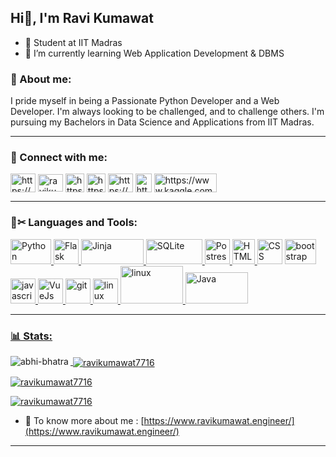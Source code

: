 ## Hi👋, I'm Ravi Kumawat
- 🌱 Student at IIT Madras
- 🌱 I’m currently learning Web Application Development & DBMS
  <br />
</p>

<h3>💬 About me: </h3>
<p>
  I pride myself in being a Passionate Python Developer and a Web Developer. I'm always looking to be challenged, and to challenge others. I'm pursuing my Bachelors in Data Science and Applications from IIT Madras.
</p>
<hr />

<h3 align="left">🤝 Connect with me:</h3>
<p align="left">
<a href="https://dev.to/ravikumawat7716" target="blank"><img align="center" src="https://cdn.jsdelivr.net/npm/simple-icons@3.0.1/icons/dev-dot-to.svg" alt="https://dev.to/ravikumawat7716" height="30" width="40" /></a>
<a href="https://twitter.com/ravikumawat7716" target="blank"><img align="center" src="https://logos-world.net/wp-content/uploads/2020/04/Twitter-Logo.png" alt="ravikumawat7716" height="28" width="40" /></a>
<a href="https://linkedin.com/in/ravikumawat7716/" target="blank"><img align="center" src="https://cdn-icons-png.flaticon.com/512/174/174857.png" alt="https://www.linkedin.com/in/ravikumawat7716/" height="30" width="30" /></a>
<a href="https://www.instagram.com/ravikumawat7716/" target="blank"><img align="center" src="https://cdn-icons-png.flaticon.com/512/1384/1384063.png" alt="https://instagram.com/ravikumawat7716/" height="30" width="30" /></a>
<a href="https://www.codechef.com/users/iitm21f1004119" target="blank"><img align="center" src="https://cdn.jsdelivr.net/npm/simple-icons@3.1.0/icons/codechef.svg" alt="https://www.codechef.com/users/iitm21f1004119" height="30" width="40" /></a>
<a href="https://www.hackerrank.com/ravikumawat7716" target="blank"><img align="center" src="https://www.hackerrank.com/blog/wp-content/uploads/blog-no-img-cursorlogo-e1588888720902.png" alt="https://www.hackerrank.com/ravikumawat7716" height="30" width="26" /></a>
<a href="https://kaggle.com/ravikumawat" target="blank"><img align="center" src="https://www.kaggle.com/static/images/site-logo.svg" alt="https://www.kaggle.com/ravikumawat" height="30" width="100" /></a>
</p>
<hr />

<h3 align="left">📝✂ Languages and Tools:</h3>
<p align="left"> <a href="https://www.python.org/" target="_blank"> <img src="https://logos-world.net/wp-content/uploads/2021/10/Python-Symbol.png" alt="Python" width="65" height="40"/> </a> 
   <a href="https://flask.palletsprojects.com/en/2.2.x/" target="_blank"> <img src="https://brandeps.com/logo-download/F/Flask-logo-vector-01.svg" alt="Flask" width="40" height="40"/> </a> 
   <a href="https://jinja.palletsprojects.com/en/3.1.x/" target="_blank"> <img src="https://jinja.palletsprojects.com/en/3.1.x/_images/jinja-logo.png" alt="Jinja" width="100" height="40"/>    <a href="https://www.sqlite.org/index.html" target="_blank"> <img src="https://upload.wikimedia.org/wikipedia/commons/thumb/3/38/SQLite370.svg/573px-SQLite370.svg.png?20140602232932" alt="SQLite" width="90" height="40"/>
      </a> <a href="https://www.postgresql.org/" target="_blank"> <img src="https://cdn.iconscout.com/icon/free/png-256/postgresql-9-1175120.png" alt="Postresql" width="40" height="40"/> </a>
     <a href="https://www.w3.org/People/Raggett/book4/ch02.html" target="_blank"> 
     <img src="https://upload.wikimedia.org/wikipedia/commons/thumb/6/61/HTML5_logo_and_wordmark.svg/180px-HTML5_logo_and_wordmark.svg.png" alt="HTML" width="36" height="40"/>
     <a href="https://www.w3.org/Style/CSS/Overview.en.html" target="_blank"> <img src="https://img.freepik.com/free-icon/css_318-698167.jpg?w=2000" alt="CSS" width="40" height="40"/></a> <a href="https://getbootstrap.com" target="_blank"> <img src="https://upload.wikimedia.org/wikipedia/commons/b/b2/Bootstrap_logo.svg" alt="bootstrap" width="50" height="40"/> <a href="https://developer.mozilla.org/en-US/docs/Web/JavaScript" target="_blank"> <img src="https://p.kindpng.com/picc/s/171-1718046_javascript-programming-language-logo-hd-png-download.png" alt="javascript" width="40" height="40"/> </a> <a href="https://vuejs.org/" target="_blank"> <img src="https://cdn.iconscout.com/icon/free/png-256/vuejs-1175052.png" alt="VueJs" width="40" height="40"/> </a> <a href="https://git-scm.com/" target="_blank"> <img src="https://www.vectorlogo.zone/logos/git-scm/git-scm-icon.svg" alt="git" width="40" height="40"/> </a>  <a href="https://www.linux.org/" target="_blank"> <img src="https://1000logos.net/wp-content/uploads/2017/03/LINUX-LOGO-768x848.png" alt="linux" width="40" height="40"/> </a><a href="https://www.gnu.org/software/bash/" target="_blank"> <img src="https://d33wubrfki0l68.cloudfront.net/306f655dcc33cc3d958cab80d78d3f2da427974c/a2bd8/img/logo/svg/full_colored_dark.svg" alt="linux" width="100" height="60"/> </a> <a href="https://www.java.com/en/" target="_blank"> <img src="https://static.javatpoint.com/core/images/java-logo1.png" alt="Java" width="100" height="50"/> 
       </p>
<hr />

<h3>📊 Stats: </h3>
<p><img align="left" src="https://github-readme-stats.vercel.app/api/top-langs?username=ravikumawat7716&show_icons=true&locale=en&layout=compact" alt="abhi-bhatra" /></p>

<p>&nbsp;<img align="center" src="https://github-readme-stats.vercel.app/api?username=ravikumawat7716&show_icons=true&locale=en" alt="ravikumawat7716" /></p>

<p><img align="center" src="https://github-readme-streak-stats.herokuapp.com/?user=ravikumawat7716&" alt="ravikumawat7716" /></p>

<p align="left"> <a href="https://github.com/ryo-ma/github-profile-trophy"><img src="https://github-profile-trophy.vercel.app/?username=ravikumawat7716" alt="ravikumawat7716" /></a> </p>

- 📝 To know more about me : [https://www.ravikumawat.engineer/](https://www.ravikumawat.engineer/)
<hr />


